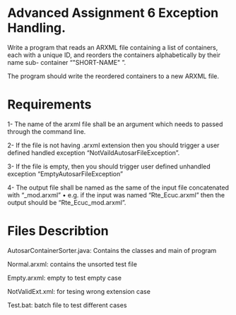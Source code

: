 # Advanced Assignment 6 Exception Handling.
Write a program that reads an ARXML file containing a list of containers, each with a unique ID, and
reorders the containers alphabetically by their name sub- container “"SHORT-NAME"
”.

The program should write the reordered containers to a new ARXML file.



# Requirements
1- The name of the arxml file shall be an argument which needs to passed through the command
line.

2- If the file is not having .arxml extension then you should trigger a user defined handled
exception “NotVaildAutosarFileException”.

3- If the file is empty, then you should trigger user defined unhandled exception
“EmptyAutosarFileException”

4- The output file shall be named as the same of the input file concatenated with “_mod.arxml”
• e.g. if the input was named “Rte_Ecuc.arxml” then the output should be
“Rte_Ecuc_mod.arxml”.

# Files Describtion
AutosarContainerSorter.java: Contains the classes and main of program

Normal.arxml: contains the unsorted test file

Empty.arxml: empty to test empty case

NotValidExt.xml: for tesing wrong extension case

Test.bat: batch file to test different cases
